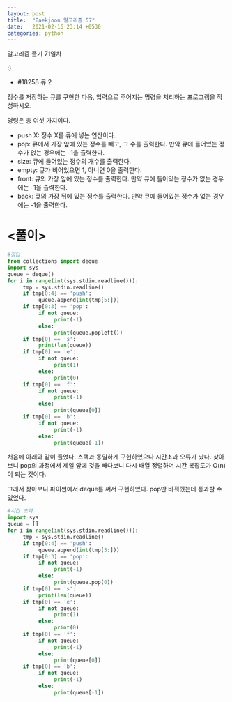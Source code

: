 ```yaml
---
layout: post
title:  "Baekjoon 알고리즘 57"
date:   2021-02-16 23:14 +0530
categories: python
---
```


알고리즘 풀기 71일차


:)

- #18258        큐 2

정수를 저장하는 큐를 구현한 다음, 입력으로 주어지는 명령을 처리하는 프로그램을 작성하시오.

명령은 총 여섯 가지이다.

- push X: 정수 X를 큐에 넣는 연산이다.
- pop: 큐에서 가장 앞에 있는 정수를 빼고, 그 수를 출력한다. 만약 큐에 들어있는 정수가 없는 경우에는 -1을 출력한다.
- size: 큐에 들어있는 정수의 개수를 출력한다.
- empty: 큐가 비어있으면 1, 아니면 0을 출력한다.
- front: 큐의 가장 앞에 있는 정수를 출력한다. 만약 큐에 들어있는 정수가 없는 경우에는 -1을 출력한다.
- back: 큐의 가장 뒤에 있는 정수를 출력한다. 만약 큐에 들어있는 정수가 없는 경우에는 -1을 출력한다.


# <풀이>

```python
#정답
from collections import deque
import sys
queue = deque()
for i in range(int(sys.stdin.readline())):
     tmp = sys.stdin.readline()
     if tmp[0:4] == 'push':
          queue.append(int(tmp[5:]))
     if tmp[0:3] == 'pop':
          if not queue:
               print(-1)
          else:
               print(queue.popleft())
     if tmp[0] == 's':
          print(len(queue))
     if tmp[0] == 'e':
          if not queue:
               print(1)
          else:
               print(0)
     if tmp[0] == 'f':
          if not queue:
               print(-1)
          else:
               print(queue[0])
     if tmp[0] == 'b':
          if not queue:
               print(-1)
          else:
               print(queue[-1])

```

처음에 아래와 같이 풀었다. 
스택과 동일하게 구현하였으나 시간초과 오류가 났다. 찾아보니 pop의 과정에서 제일 앞에 것을 빼다보니 다시 배열 정렬하며 시간 복잡도가 O(n)이 되는 것이다. 

그래서 찾아보니 파이썬에서 deque를 써서 구현하였다. pop만 바꿔줬는데 통과할 수 있었다. 


```python
#시간 초과
import sys
queue = []
for i in range(int(sys.stdin.readline())):
     tmp = sys.stdin.readline()
     if tmp[0:4] == 'push':
          queue.append(int(tmp[5:]))
     if tmp[0:3] == 'pop':
          if not queue:
               print(-1)
          else:
               print(queue.pop(0))
     if tmp[0] == 's':
          print(len(queue))
     if tmp[0] == 'e':
          if not queue:
               print(1)
          else:
               print(0)
     if tmp[0] == 'f':
          if not queue:
               print(-1)
          else:
               print(queue[0])
     if tmp[0] == 'b':
          if not queue:
               print(-1)
          else:
               print(queue[-1])

```